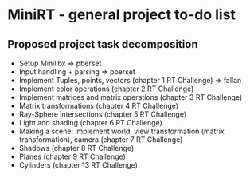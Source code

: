 # MiniRT - general project to-do list

## Proposed project task decomposition
- Setup Minilibx => pberset
- Input handling + parsing => pberset
- Implement Tuples, points, vectors (chapter 1 RT Challenge) => fallan
- Implement color operations (chapter 2 RT Challenge)
- Implement matrices and matrix operations (chapter 3 RT Challenge)
- Matrix transformations (chapter 4 RT Challenge)
- Ray-Sphere intersections (chapter 5 RT Challenge)
- Light and shading (chapter 6 RT Challenge)
- Making a scene: implement world, view transformation (matrix transformation), camera (chapter 7 RT Challenge)
- Shadows (chapter 8 RT Challenge)
- Planes (chapter 9 RT Challenge)
- Cylinders (chapter 13 RT Challenge)
